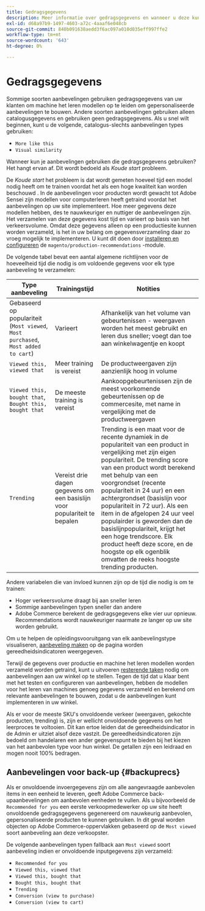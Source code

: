 ```yaml
---
title: Gedragsgegevens
description: Meer informatie over gedragsgegevens en wanneer u deze kunt gaan gebruiken.
exl-id: d68a97b9-1497-4603-a72c-4aaaf6e048cb
source-git-commit: 840b091638aedd3f6ac097a010d035eff997ffe2
workflow-type: tm+mt
source-wordcount: '643'
ht-degree: 0%

---
```


# Gedragsgegevens

Sommige soorten aanbevelingen gebruiken gedragsgegevens van uw klanten om machine het leren modellen op te leiden om gepersonaliseerde aanbevelingen te bouwen. Andere soorten aanbevelingen gebruiken alleen catalogusgegevens en gebruiken geen gedragsgegevens. Als u snel wilt beginnen, kunt u de volgende, catalogus-slechts aanbevelingen types gebruiken:

- `More like this`
- `Visual similarity`

Wanneer kun je aanbevelingen gebruiken die gedragsgegevens gebruiken? Het hangt ervan af. Dit wordt bedoeld als _Koude start_ probleem.

De _Koude start_ het probleem is dat wordt gemeten hoeveel tijd een model nodig heeft om te trainen voordat het als een hoge kwaliteit kan worden beschouwd . In de aanbevelingen voor producten wordt gewacht tot Adobe Sensei zijn modellen voor computerleren heeft getraind voordat het aanbevelingen op uw site implementeert. Hoe meer gegevens deze modellen hebben, des te nauwkeuriger en nuttiger de aanbevelingen zijn. Het verzamelen van deze gegevens kost tijd en varieert op basis van het verkeersvolume. Omdat deze gegevens alleen op een productiesite kunnen worden verzameld, is het in uw belang om gegevensverzameling daar zo vroeg mogelijk te implementeren. U kunt dit doen door [installeren en configureren](install-configure.md) de `magento/production-recommendations` -module.

De volgende tabel bevat een aantal algemene richtlijnen voor de hoeveelheid tijd die nodig is om voldoende gegevens voor elk type aanbeveling te verzamelen:

| Type aanbeveling | Trainingstijd | Notities |
|---|---|---|
| Gebaseerd op populariteit (`Most viewed`, `Most purchased`, `Most added to cart`) | Varieert | Afhankelijk van het volume van gebeurtenissen - weergaven worden het meest gebruikt en leren dus sneller; voegt dan toe aan winkelwagentje en koopt |
| `Viewed this, viewed that` | Meer training is vereist | De productweergaven zijn aanzienlijk hoog in volume |
| `Viewed this, bought that`, `Bought this, bought that` | De meeste training is vereist | Aankoopgebeurtenissen zijn de meest voorkomende gebeurtenissen op de commercesite, met name in vergelijking met de productweergaven |
| `Trending` | Vereist drie dagen gegevens om een basislijn voor populariteit te bepalen | Trending is een maat voor de recente dynamiek in de populariteit van een product in vergelijking met zijn eigen populariteit. De trending score van een product wordt berekend met behulp van een voorgrondset (recente populariteit in 24 uur) en een achtergrondset (basislijn voor populariteit in 72 uur). Als een item in de afgelopen 24 uur veel populairder is geworden dan de basislijnpopulariteit, krijgt het een hoge trendscore. Elk product heeft deze score, en de hoogste op elk ogenblik omvatten de reeks hoogste trending producten. |

Andere variabelen die van invloed kunnen zijn op de tijd die nodig is om te trainen:

- Hoger verkeersvolume draagt bij aan sneller leren
- Sommige aanbevelingen typen sneller dan andere
- Adobe Commerce berekent de gedragsgegevens elke vier uur opnieuw. Recommendations wordt nauwkeuriger naarmate ze langer op uw site worden gebruikt.

Om u te helpen de opleidingsvooruitgang van elk aanbevelingstype visualiseren, [aanbeveling maken](create.md) op de pagina worden gereedheidsindicatoren weergegeven.

Terwijl de gegevens over productie en machine het leren modellen worden verzameld worden getraind, kunt u uitvoeren [resterende taken](implementation-workflow.md) nodig om aanbevelingen aan uw winkel op te stellen. Tegen de tijd dat u klaar bent met het testen en configureren van aanbevelingen, hebben de modellen voor het leren van machines genoeg gegevens verzameld en berekend om relevante aanbevelingen te bouwen, zodat u de aanbevelingen kunt implementeren in uw winkel.

Als er voor de meeste SKU&#39;s onvoldoende verkeer (weergaven, gekochte producten, trending) is, zijn er wellicht onvoldoende gegevens om het leerproces te voltooien. Dit kan ertoe leiden dat de gereedheidsindicator in de Admin er uitziet alsof deze vastzit.
De gereedheidsindicatoren zijn bedoeld om handelaren een ander gegevenspunt te bieden bij het kiezen van het aanbevolen type voor hun winkel. De getallen zijn een leidraad en mogen nooit 100% bedragen.

## Aanbevelingen voor back-up {#backuprecs}

Als er onvoldoende invoergegevens zijn om alle aangevraagde aanbevolen items in een eenheid te leveren, geeft Adobe Commerce back-upaanbevelingen om aanbevolen eenheden te vullen. Als u bijvoorbeeld de `Recommended for you` een eerste verkoopmedewerker op uw site heeft onvoldoende gedragsgegevens gegenereerd om nauwkeurig aanbevolen, gepersonaliseerde producten te kunnen gebruiken. In dit geval worden objecten op Adobe Commerce-oppervlakken gebaseerd op de `Most viewed` soort aanbeveling aan deze verkoopster.

De volgende aanbevelingen typen fallback aan `Most viewed` soort aanbeveling indien er onvoldoende inputgegevens zijn verzameld:

- `Recommended for you`
- `Viewed this, viewed that`
- `Viewed this, bought that`
- `Bought this, bought that`
- `Trending`
- `Conversion (view to purchase)`
- `Conversion (view to cart)`
